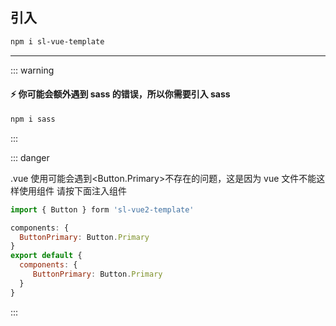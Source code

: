 ## 引入

```sh
npm i sl-vue-template
```

---

::: warning

#### :zap: 你可能会额外遇到 sass 的错误，所以你需要引入 sass

```sh
npm i sass
```

:::

::: danger

.vue 使用可能会遇到<Button.Primary>不存在的问题，这是因为 vue 文件不能这样使用组件
请按下面注入组件

```js
import { Button } form 'sl-vue2-template'

components: {
  ButtonPrimary: Button.Primary
}
export default {
  components: {
     ButtonPrimary: Button.Primary
  }
}
```

:::
